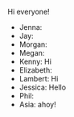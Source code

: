 Hi everyone!

- Jenna:
- Jay:
- Morgan:
- Megan:
- Kenny: Hi
- Elizabeth:
- Lambert: Hi
- Jessica: Hello
- Phil:
- Asia: ahoy!
